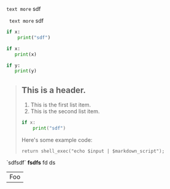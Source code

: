 
`text
more`
sdf

`
text
more`
sdf


```python
if x:
    print("sdf")
```


```python
if x:
   print(x)

if y:
   print(y)
```

> ## This is a header.
> 
> 1.   This is the first list item.
> 2.   This is the second list item.
> 
> ```python       
> if x:           
>     print("sdf")
> ```             
> 
> Here's some example code:
> 
>     return shell_exec("echo $input | $markdown_script");

<a n="sdf" abc="sdf">
  `sdfsdf` <b>fsdfs</b> fd ds 
</a>
<table>
    <tr>
        <td>Foo</td>
    </tr>
</table>

